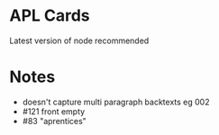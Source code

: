 # APL Cards

Latest version of node recommended

# Notes

- doesn't capture multi paragraph backtexts eg 002
- #121 front empty
- #83 "aprentices"
